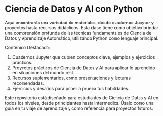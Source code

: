 # Ciencia de Datos y AI con Python
Aquí encontrarás una variedad de materiales, desde cuadernos Jupyter y proyectos hasta recursos didácticos. Esta clase tiene como objetivo brindar una comprensión profunda de las técnicas fundamentales de Ciencia de Datos y Aprendizaje Automático, utilizando Python como lenguaje principal.

Contenido Destacado:
1. Cuadernos Jupyter que cubren conceptos clave, ejemplos y ejercicios prácticos.
2. Proyectos prácticos de Ciencia de Datos y AI para aplicar lo aprendido en situaciones del mundo real.
3. Recursos suplementarios, como presentaciones y lecturas recomendadas.
4. Ejercicios y desafíos para poner a prueba tus habilidades.

Este repositorio está diseñado para estudiantes de Ciencia de Datos y AI en todos los niveles, desde principiantes hasta intermedios. Úsalo como una guía en tu viaje de aprendizaje y como referencia para proyectos futuros.
